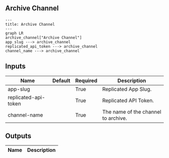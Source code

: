 ## Archive Channel

```mermaid
---
title: Archive Channel
---
graph LR
archive_channel["Archive Channel"]
app_slug ---> archive_channel
replicated_api_token ---> archive_channel
channel_name ---> archive_channel
```
## Inputs
| Name | Default | Required | Description |
| --- | --- | --- | --- |
| app-slug |  | True | Replicated App Slug. |
| replicated-api-token |  | True | Replicated API Token. |
| channel-name |  | True | The name of the channel to archive. |

## Outputs
| Name | Description |
| --- | --- |

